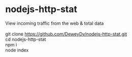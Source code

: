 # nodejs-http-stat
View incoming traffic from the web &amp; total data
<br><br>
git clone https://github.com/DeweyDv/nodejs-http-stat.git <br>
cd nodejs-http-stat <br>
npm i <br>
node index
